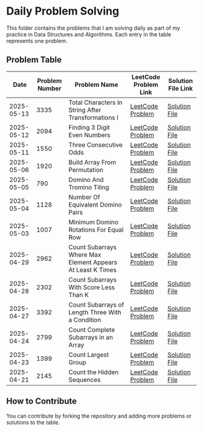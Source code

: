 # Daily Problem Solving

This folder contains the problems that I am solving daily as part of my practice in Data Structures and Algorithms. Each entry in the table represents one problem.

## Problem Table

| Date       | Problem Number | Problem Name                   | LeetCode Problem Link                                           | Solution File Link                                          |
|------------|----------------|--------------------------------|-----------------------------------------------------------------|------------------------------------------------------------|
| 2025-05-13 | 3335 | Total Characters In String After Transformations I | [LeetCode Problem](https://leetcode.com/problems/total-characters-in-string-after-transformations-i/description/?envType=daily-question&envId=2025-05-13) | [Solution File](./2025-05-13_3335_Total_Characters_In_String_After_Transformations_I.md) |
| 2025-05-12 | 2094 | Finding 3 Digit Even Numbers | [LeetCode Problem](https://leetcode.com/problems/finding-3-digit-even-numbers/description/?envType=daily-question&envId=2025-05-12) | [Solution File](./2025-05-12_2094_Finding_3_Digit_Even_Numbers.md) |
| 2025-05-11 | 1550 | Three Consecutive Odds | [LeetCode Problem](https://leetcode.com/problems/three-consecutive-odds/description/?envType=daily-question&envId=2025-05-11) | [Solution File](./2025-05-11_1550_Three_Consecutive_Odds.md) |
| 2025-05-06 | 1920 | Build Array From Permutation | [LeetCode Problem](https://leetcode.com/problems/build-array-from-permutation/description/?envType=daily-question&envId=2025-05-06) | [Solution File](./2025-05-06_1920_Build_Array_From_Permutation.md) |
| 2025-05-05 | 790 | Domino And Tromino Tiling | [LeetCode Problem](https://leetcode.com/problems/domino-and-tromino-tiling/description/?envType=daily-question&envId=2025-05-05) | [Solution File](./2025-05-05_790_Domino_And_Tromino_Tiling.md) |
| 2025-05-04 | 1128 | Number Of Equivalent Domino Pairs | [LeetCode Problem](https://leetcode.com/problems/number-of-equivalent-domino-pairs/description/?envType=daily-question&envId=2025-05-04) | [Solution File](./2025-05-04_1128_Number_Of_Equivalent_Domino_Pairs.md) |
| 2025-05-03 | 1007 | Minimum Domino Rotations For Equal Row | [LeetCode Problem](https://leetcode.com/problems/minimum-domino-rotations-for-equal-row/description/?envType=daily-question&envId=2025-05-03) | [Solution File](./2025-05-03_1007_Minimum_Domino_Rotations_For_Equal_Row.md) |
| 2025-04-29 | 2962 | Count Subarrays Where Max Element Appears At Least K Times | [LeetCode Problem](https://leetcode.com/problems/count-subarrays-where-max-element-appears-at-least-k-times/?envType=daily-question&envId=2025-04-29) | [Solution File](./2025-04-29_2962_Count_Subarrays_Where_Max_Element_Appears_At_Least_K_Times.md) |
| 2025-04-28 | 2302 | Count Subarrays With Score Less Than K | [LeetCode Problem](https://leetcode.com/problems/count-subarrays-with-score-less-than-k/description/?envType=daily-question&envId=2025-04-28) | [Solution File](./2025-04-28_2302_Count_Subarrays_With_Score_Less_Than_K.md) |
| 2025-04-27 | 3392           | Count Subarrays of Length Three With a Condition    | [LeetCode Problem](https://leetcode.com/problems/count-subarrays-of-length-three-with-a-condition/description/) | [Solution File](./2025-04-27_1399_Count_Subarrays_of_Length_Three_With_a_Condition.md) |
| 2025-04-24 | 2799           | Count Complete Subarrays in an Array    | [LeetCode Problem](https://leetcode.com/problems/count-complete-subarrays-in-an-array/description/) | [Solution File](./2025-04-24_2799_Count_Complete_SubArrays_in_an_Array.md) |
| 2025-04-23 | 1399           | Count Largest Group    | [LeetCode Problem](https://leetcode.com/problems/count-largest-group/description/) | [Solution File](./2025-04-23_3392_Count_Largest_Group.md) |
| 2025-04-21 | 2145           | Count the Hidden Sequences     | [LeetCode Problem](https://leetcode.com/problems/count-the-hidden-sequences/description/) | [Solution File](./2025-04-21_2145_Count_the_Hidden_Sequences.md) |


## How to Contribute

You can contribute by forking the repository and adding more problems or solutions to the table.







